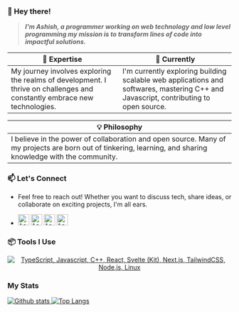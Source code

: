 ### 👋 Hey there!

> ***I'm Ashish, a programmer working on web technology and low level programming my mission is to transform lines of code into impactful solutions.***

| 🚀 Expertise | 🌱 Currently |
| ------------- | ------------- |
| My journey involves exploring the realms of development. I thrive on challenges and constantly embrace new technologies. | I'm currently exploring building scalable web applications and softwares, mastering C++ and Javascript, contributing to open source.|

|💡 Philosophy |
| ------------- |
|I believe in the power of collaboration and open source. Many of my projects are born out of tinkering, learning, and sharing knowledge with the community.|

### 📫 Let's Connect

- Feel free to reach out! Whether you want to discuss tech, share ideas, or collaborate on exciting projects, I'm all ears.

- <a href="https://www.linkedin.com/in/ashudevcodes/"><kbd><img align="centre" alt="Ashish's LinkdeIn" width="25px" src="https://cdn.pixabay.com/photo/2017/02/08/08/39/linkedin-2048132_1280.png" /></a> <a href="https://www.instagram.com/ashishprasad__/"><kbd><img align="centre" alt="Ashish's Instagram" width="25px" src="https://img.icons8.com/plasticine/200/instagram.png"/></a> <a href="mailto: ashishprasad949@gmail.com"><kbd><img align="centre" alt="Ashish's Gmail" width="25px" src="https://img.icons8.com/plasticine/200/gmail-new.png" /></a> <a href="https://discord.com/channels/@ashudevcodes"><kbd><img align="centre" alt="Ashish's Discord" width="25px" src="https://img.icons8.com/bubbles/50/discord-logo.png"/></a>

### 📦 Tools I Use

<p align="center">
  <a href="#">
    <img src="https://skillicons.dev/icons?i=ts,js,cpp,react,svelte,nextjs,tailwindcss,nodejs,linux,neovim" alt="TypeScript, Javascript, C++, React, Svelte (Kit), Next.js, TailwindCSS, Node.js, Linux">
  </a>
</p>

### My Stats

<p align="justify">
  <a href="#">
    <img src="https://github-readme-stats.vercel.app/api?username=ashudevcodes&theme=onedark&show_icons=true&hide_rank=true&custom_title=Stats&count_private=true&hide_border=true&hide=issues&line_height=24&bg_color=0d1117" alt="Github stats" />
    <img src="https://github-readme-stats.vercel.app/api/top-langs/?username=ashudevcodes&layout=compact&theme=tokyoknight&count_private=true&hide_border=true&bg_color=0d1117" alt="Top Langs">
  </a>
</p>

